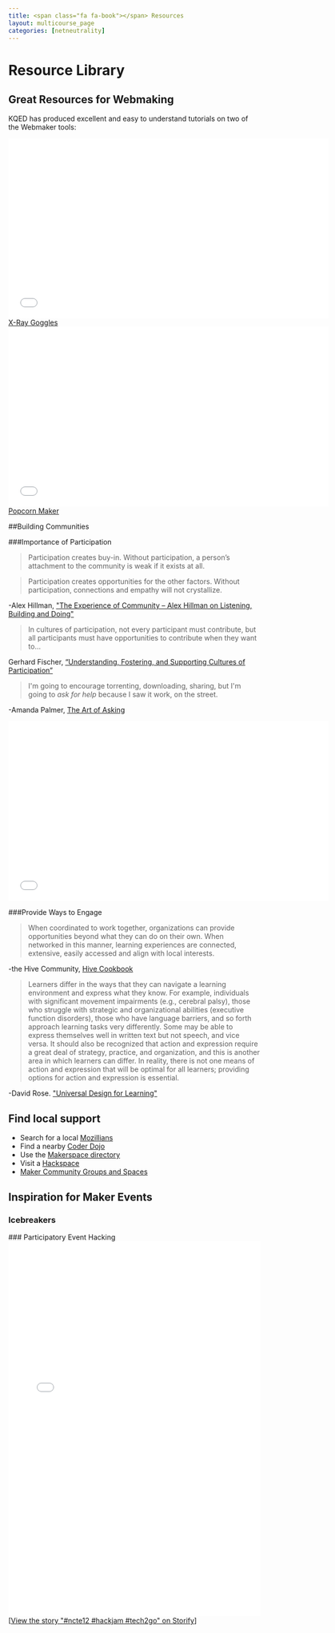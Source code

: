 ```yaml
---
title: <span class="fa fa-book"></span> Resources
layout: multicourse_page
categories: [netneutrality]
---
```


<script src="{{site.baseurl}}/js/make-api.js"></script>
<script src="{{site.baseurl}}/js/makeGallery.js"></script>

# Resource Library 

## Great Resources for Webmaking

KQED has produced excellent and easy to understand tutorials on two of the Webmaker tools:

<iframe width="640" height="360" src="//www.youtube.com/embed/siQMnr2yzBE" frameborder="0" allowfullscreen></iframe>
<a href="http://blogs.kqed.org/education/2014/05/09/remix-websites-with-mozillas-x-ray-goggles/" target="_blank">X-Ray Goggles</a>

<iframe width="640" height="360" src="//www.youtube.com/embed/0wiqG8C6s1k" frameborder="0" allowfullscreen></iframe>
<a href="http://blogs.kqed.org/education/2014/03/13/how-to-make-dynamic-video-experiences-with-mozillas-popcorn-maker/">Popcorn Maker</a>

##Building Communities

###Importance of Participation

>Participation creates buy-in. Without participation, a person’s attachment to the community is weak if it exists at all.

>Participation creates opportunities for the other factors. Without participation, connections and empathy will not crystallize.

-Alex Hillman, ["The Experience of Community – Alex Hillman on Listening, Building and Doing"](http://thecommunitymanager.com/2013/01/14/the-experience-of-community-alex-hillman/)

>In cultures of participation, not 
every participant must contribute, 
but all participants must have 
opportunities to contribute when 
they want to...

Gerhard Fischer, [“Understanding, Fostering, and Supporting Cultures of Participation”](http://l3d.cs.colorado.edu/~gerhard/papers/2011/interactions-coverstory.pdf) 

>I'm going to encourage torrenting, downloading, sharing, but I'm going to <em>ask for help</em> because I saw it work, on the street.

-Amanda Palmer, [The Art of Asking](http://www.youtube.com/embed/xMj_P_6H69g)

<iframe width="640" height="360" src="//www.youtube.com/embed/xMj_P_6H69g" frameborder="0" allowfullscreen></iframe>

###Provide Ways to Engage

>When coordinated to work together, organizations can provide opportunities beyond what they can do on their own. When networked in this manner, learning experiences are connected, extensive, easily accessed and align with local interests.

-the Hive Community, [Hive Cookbook](https://wiki.mozilla.org/Webmaker/HiveCookbook)

>Learners differ in the ways that they can navigate a learning environment and express what they know. For example, individuals with significant movement impairments (e.g., cerebral palsy), those who struggle with strategic and organizational abilities (executive function disorders), those who have language barriers, and so forth approach learning tasks very differently. Some may be able to express themselves well in written text but not speech, and vice versa. It should also be recognized that action and expression require a great deal of strategy, practice, and organization, and this is another area in which learners can differ. In reality, there is not one means of action and expression that will be optimal for all learners; providing options for action and expression is essential. 

-David Rose. ["Universal Design for Learning"](http://www.udlcenter.org/aboutudl/udlguidelines/principle2)

## Find local support
- Search for a local [Mozillians](http://mozillians.org/ )
- Find a nearby [Coder Dojo](http://coderdojo.com/ )
- Use the [Makerspace directory](http://makerspace.com/makerspace-directory )
- Visit a [Hackspace](http://hackerspaces.org/wiki/List_of_Hacker_Spaces )
- [Maker Community Groups and Spaces](http://makezine.com/groups/ )

## Inspiration for Maker Events
### Icebreakers
<div class="gallery">
<div class="make-gallery row"></div>
</div>
<script type="text/javascript">
			var gallery = new MakeGallery(
			{
				tagPrefix: "webmaker:icebreaker",
				limit: 6
			},
			".make-gallery",
			{
	    		apiURL: "https://makeapi.webmaker.org",
                hidden: ["tags"]
			});
</script>
### Participatory Event Hacking
<div class="storify"><iframe src="//storify.com/andreazellner/ncte12-hackjam-tech2go/embed?header=false&border=false&template=slideshow" width="100%" height=750 frameborder=no allowtransparency=true></iframe><script src="//storify.com/andreazellner/ncte12-hackjam-tech2go.js?header=false&border=false&template=slideshow"></script><noscript>[<a href="//storify.com/andreazellner/ncte12-hackjam-tech2go" target="_blank">View the story "#ncte12 #hackjam #tech2go" on Storify</a>]</noscript></div>
